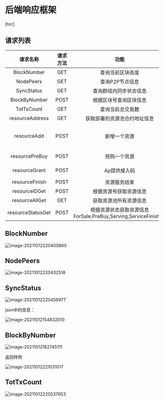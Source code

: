 # 后端响应框架

[toc]

## 请求列表

|   请求名称    | 请求方法 |               功能               |                      参数                      |
| :-----------: | :------: | :------------------------------: | :--------------------------------------------: |
|  BlockNumber  |   GET       |         查询当前区块高度         |                                                |
|   NodePeers   |   GET       |         查询P2P节点信息          |                                                |
|  SyncStatus   |   GET        |      查询群组内同步状态信息      |                                                |
| BlockByNumber |   POST    |      根据区块号查询区块信息      |                  BlockNumber                   |
|  TotTxCount   |   GET     |         查询当前总交易数         |                                                |
|   resourceAddress   |   GET                     |           获取部署的资源池合约地址信息            |                                                |
|   resourceAdd   |   POST                  | 新增一个资源 |               OwnerID<br>ServiceType<br>ServiceTime<br>Price                                 |
|    resourcePreBuy     |   POST                   |             预购一个资源             | resourceID<br>buyerID |
|    resourceGrant     |   POST                    |      Ap提供接入码      |                     resourceID<br>accessCode                      |
|   resourceFinish   |   POST                    |               资源服务结束               |                resourceID           |
|     resourceIDGet     |   POST          |            根据资源号获取资源信息            |             resourceID               |
|   resourceAllGet    |   GET     |           获取资源池所有资源信息           |                                           |
|    resourceStatusGet| POST |  根据资源状态获取资源信息ForSale,PreBuy,Serving,ServiceFinished|resourceStatus|



## BlockNumber

![image-20211012220400860](https://luochengyu.oss-cn-beijing.aliyuncs.com/img/image-20211012220400860.png)

## NodePeers

![image-20211012220432518](https://luochengyu.oss-cn-beijing.aliyuncs.com/img/image-20211012220432518.png)

## SyncStatus

![image-20211012220456977](https://luochengyu.oss-cn-beijing.aliyuncs.com/img/image-20211012220456977.png)

json中的信息：

![image-20211012154832010](https://luochengyu.oss-cn-beijing.aliyuncs.com/image-20211012154832010.png)

## BlockByNumber

![image-20211012162745111](https://luochengyu.oss-cn-beijing.aliyuncs.com/image-20211012162745111.png)

返回样例

![image-20211012221031017](https://luochengyu.oss-cn-beijing.aliyuncs.com/img/image-20211012221031017.png)

## TotTxCount

![image-20211012220537653](https://luochengyu.oss-cn-beijing.aliyuncs.com/img/image-20211012220537653.png)
